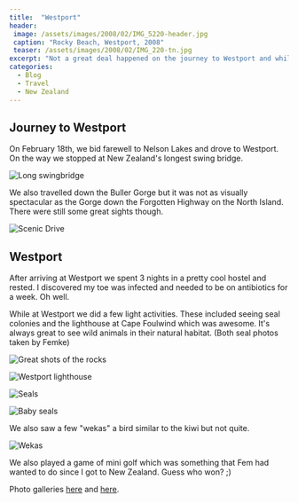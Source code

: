 ```yaml
---
title:  "Westport"
header:
 image: /assets/images/2008/02/IMG_5220-header.jpg
 caption: "Rocky Beach, Westport, 2008"
 teaser: /assets/images/2008/02/IMG_220-tn.jpg
excerpt: "Not a great deal happened on the journey to Westport and while we were there."
categories: 
  - Blog
  - Travel
  - New Zealand
---
```

## Journey to Westport
On February 18th, we bid farewell to Nelson Lakes and drove to Westport. On the way we stopped at New Zealand's longest swing bridge.

![Long swingbridge](https://photos.smugmug.com/New-Zealand/Drive-to-Westport/i-HwxHBRd/0/f1e03ec8/XL/IMG_5156-XL.jpg)

We also travelled down the Buller Gorge but it was not as visually spectacular as the Gorge down the Forgotten Highway on the North Island. There were still some great sights though.

![Scenic Drive](https://photos.smugmug.com/New-Zealand/Drive-to-Westport/i-nVW8KMG/0/6e47c215/XL/IMG_5208-XL.jpg)

## Westport
After arriving at Westport we spent 3 nights in a pretty cool hostel and rested. I discovered my toe was infected and needed to be on antibiotics for a week. Oh well.

While at Westport we did a few light activities. These included seeing seal colonies and the lighthouse at Cape Foulwind which was awesome. It's always great to see wild animals in their natural habitat. (Both seal photos taken by Femke)

![Great shots of the rocks](https://photos.smugmug.com/New-Zealand/Westport-Cape-Foulwind/i-GQdtWRH/0/2a7da217/X2/IMG_5296crop-X2.jpg)

![Westport lighthouse](https://photos.smugmug.com/New-Zealand/Westport-Cape-Foulwind/i-Dmd3Vkh/0/685cab00/XL/IMG_5310-XL.jpg)

![Seals](https://photos.smugmug.com/New-Zealand/Westport-Cape-Foulwind/i-VvqvwL4/0/9e3815f0/XL/IMG_5247-XL.jpg)

![Baby seals](https://photos.smugmug.com/New-Zealand/Westport-Cape-Foulwind/i-zkTLn8C/0/ec26ff7d/XL/IMG_5251-XL.jpg)

We also saw a few "wekas" a bird similar to the kiwi but not quite.

![Wekas](https://photos.smugmug.com/New-Zealand/Westport-Cape-Foulwind/i-S5NLMhK/0/9b585556/X2/IMG_5337crop-X2.jpg)

We also played a game of mini golf which was something that Fem had wanted to do since I got to New Zealand. Guess who won? ;)

Photo galleries [here](http://photos.mattcorr.com/New-Zealand/Drive-to-Westport/i-HwxHBRd) and [here](http://photos.mattcorr.com/New-Zealand/Westport-Cape-Foulwind/).